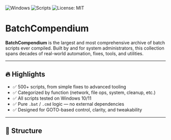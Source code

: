 ![Windows](https://img.shields.io/badge/platform-Windows-blue)
![Scripts](https://img.shields.io/badge/scripts-500%2B-green)
![License: MIT](https://img.shields.io/badge/license-MIT-brightgreen)

# BatchCompendium

**BatchCompendium** is the largest and most comprehensive archive of batch scripts ever compiled. Built by and for system administrators, this collection spans decades of real-world automation, fixes, tools, and utilities.

---

## 🔥 Highlights

- ✅ 500+ scripts, from simple fixes to advanced tooling
- ✅ Categorized by function (network, file ops, system, cleanup, etc.)
- ✅ All scripts tested on Windows 10/11
- ✅ Pure `.bat` / `.cmd` logic — no external dependencies
- ✅ Designed for GOTO-based control, clarity, and tweakability

---

## 📁 Structure


